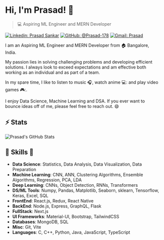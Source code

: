 # Hi, I'm Prasad! 👋

>  💻 Aspiring ML Engineer and MERN Developer

[![Linkedin: Prasad Sankar](https://img.shields.io/badge/-Prasad%20Sankar-blue?style=flat-square&logo=Linkedin&logoColor=white&link=https://www.linkedin.com/in/prasad-sankar-370362223/)](https://www.linkedin.com/in/prasad-sankar-370362223/)
[![GitHub: @Prasad-178](https://img.shields.io/github/followers/Prasad-178?label=follow&style=social)](https://github.com/Prasad-178)
[![Gmail: Prasad](https://img.shields.io/badge/Gmail-prasad-red)](mailto:prasadjs178@gmail.com)

I am an Aspiring ML Engineer and MERN Developer from :house: Bangalore, India.

My passion lies in solving challenging problems and developing efficient solutions.
I always look to exceed expectations and am effective both working as an individual and as part of a team.

In my spare time, I like to listen to music :headphones:, watch anime 💻: and play video games 🎮:.

I enjoy Data Science, Machine Learning and DSA.
If you ever want to bounce ideas off of me, please feel free to reach out. 😄

## ⚡ Stats
![Prasad's GitHub Stats](https://github-readme-stats.vercel.app/api?username=Prasad-178&hide=["issues"]&show_icons=true)

##  🎉 Skills  🎉
- **Data Science**: Statistics, Data Analysis, Data Visualization, Data Preparation
- **Machine Learning**: CNN, ANN, Clustering Algorithms, Ensemble Algorithms, Regression, PCA, LDA
- **Deep Learning**: CNNs, Object Detection, RNNs, Transformers
- **DS/ML Tools**: Numpy, Pandas, Matplotlib, Seaborn, sklearn, Tensorflow, Keras, Excel, SQL
- **FrontEnd**: React.js, Redux, React Native
- **BackEnd**: Node.js, Express, GraphQL, Flask
- **FullStack**: Next.js
- **UI Frameworks**: Material-UI, Bootstrap, TailwindCSS
- **Databases**: MongoDB, SQL
- **Misc**: Git, Vite
- **Languages**: C, C++, Python, Java, JavaScript, TypeScript
